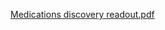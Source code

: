 [Medications discovery readout.pdf](https://github.com/department-of-veterans-affairs/va.gov-team/files/11446170/Medications.discovery.readout.pdf)
